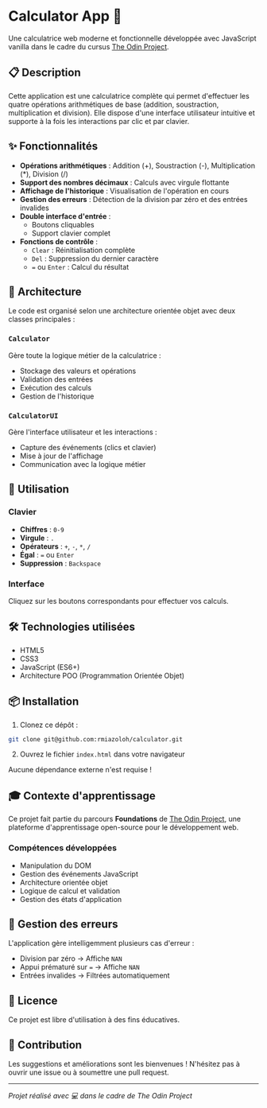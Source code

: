 # Calculator App 🧮

Une calculatrice web moderne et fonctionnelle développée avec JavaScript vanilla dans le cadre du cursus [The Odin Project](https://www.theodinproject.com/).

## 📋 Description

Cette application est une calculatrice complète qui permet d'effectuer les quatre opérations arithmétiques de base (addition, soustraction, multiplication et division). Elle dispose d'une interface utilisateur intuitive et supporte à la fois les interactions par clic et par clavier.

## ✨ Fonctionnalités

- **Opérations arithmétiques** : Addition (+), Soustraction (-), Multiplication (*), Division (/)
- **Support des nombres décimaux** : Calculs avec virgule flottante
- **Affichage de l'historique** : Visualisation de l'opération en cours
- **Gestion des erreurs** : Détection de la division par zéro et des entrées invalides
- **Double interface d'entrée** :
  - Boutons cliquables
  - Support clavier complet
- **Fonctions de contrôle** :
  - `Clear` : Réinitialisation complète
  - `Del` : Suppression du dernier caractère
  - `=` ou `Enter` : Calcul du résultat

## 🎯 Architecture

Le code est organisé selon une architecture orientée objet avec deux classes principales :

### `Calculator`
Gère toute la logique métier de la calculatrice :
- Stockage des valeurs et opérations
- Validation des entrées
- Exécution des calculs
- Gestion de l'historique

### `CalculatorUI`
Gère l'interface utilisateur et les interactions :
- Capture des événements (clics et clavier)
- Mise à jour de l'affichage
- Communication avec la logique métier

## 🚀 Utilisation

### Clavier
- **Chiffres** : `0-9`
- **Virgule** : `.`
- **Opérateurs** : `+`, `-`, `*`, `/`
- **Égal** : `=` ou `Enter`
- **Suppression** : `Backspace`

### Interface
Cliquez sur les boutons correspondants pour effectuer vos calculs.

## 🛠️ Technologies utilisées

- HTML5
- CSS3
- JavaScript (ES6+)
- Architecture POO (Programmation Orientée Objet)

## 📦 Installation

1. Clonez ce dépôt :
```bash
git clone git@github.com:rmiazoloh/calculator.git
```

2. Ouvrez le fichier `index.html` dans votre navigateur

Aucune dépendance externe n'est requise !

## 🎓 Contexte d'apprentissage

Ce projet fait partie du parcours **Foundations** de [The Odin Project](https://www.theodinproject.com/), une plateforme d'apprentissage open-source pour le développement web.

### Compétences développées
- Manipulation du DOM
- Gestion des événements JavaScript
- Architecture orientée objet
- Logique de calcul et validation
- Gestion des états d'application

## 🐛 Gestion des erreurs

L'application gère intelligemment plusieurs cas d'erreur :
- Division par zéro → Affiche `NAN`
- Appui prématuré sur `=` → Affiche `NAN`
- Entrées invalides → Filtrées automatiquement

## 📝 Licence

Ce projet est libre d'utilisation à des fins éducatives.

## 🤝 Contribution

Les suggestions et améliorations sont les bienvenues ! N'hésitez pas à ouvrir une issue ou à soumettre une pull request.

---

*Projet réalisé avec 💻 dans le cadre de The Odin Project*
